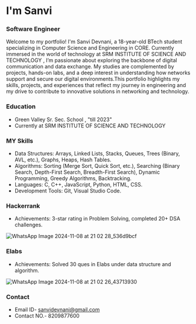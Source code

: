 # I'm Sanvi

### Software Engineer
Welcome to my portfolio! I'm  Sanvi Devnani, a 18-year-old BTech student specializing in Computer Science and Engineering in CORE. Currently immersed in the world of technology at SRM INSTITUTE OF SCIENCE AND TECHNOLOGY , I’m passionate about exploring the backbone of digital communication and data exchange. My studies are complemented by projects, hands-on labs, and a deep interest in understanding how networks support and secure our digital environments.This portfolio highlights my skills, projects, and experiences that reflect my journey in engineering and my drive to contribute to innovative solutions in networking and technology.

### Education 
- Green Valley Sr. Sec. School ,  "till 2023"
- Currently at SRM INSTITUTE OF SCIENCE AND TECHNOLOGY

### MY Skills
- Data Structures: Arrays, Linked Lists, Stacks, Queues, Trees (Binary, AVL, etc.), Graphs, Heaps, Hash Tables.
- Algorithms: Sorting (Merge Sort, Quick Sort, etc.), Searching (Binary Search, Depth-First Search, Breadth-First Search), Dynamic Programming, Greedy Algorithms, Backtracking.
- Languages: C, C++, JavaScript, Python, HTML, CSS.
- Development Tools: Git, Visual Studio Code.

### Hackerrank
- Achievements: 3-star rating in Problem Solving, completed 20+ DSA challenges.

![WhatsApp Image 2024-11-08 at 21 02 28_536d9bcf](https://github.com/user-attachments/assets/4c581df7-9580-4b47-a9be-c634e74ab785)
### Elabs
- Achievements: Solved 30 ques in Elabs under data structure and algorithm.

![WhatsApp Image 2024-11-08 at 21 02 26_43713930](https://github.com/user-attachments/assets/b057d2cf-f3e9-4f3c-9793-6318fbd51779)
### Contact
- Email ID- sanvidevnani@gmail.com
- Contact NO.- 8209877600
